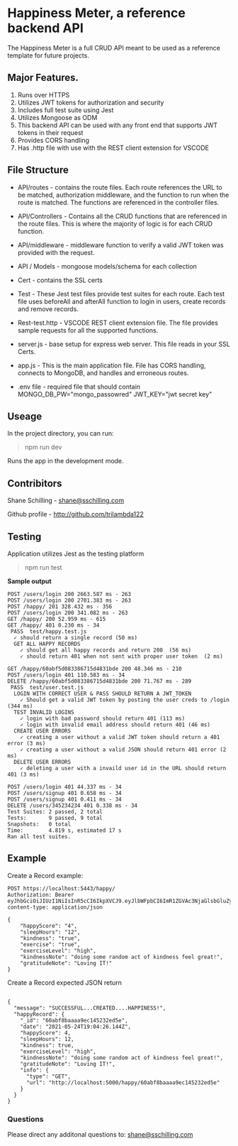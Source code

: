 # Happiness Meter, a reference backend API

The Happiness Meter is a full CRUD API meant to be used as a reference template for future projects.

## Major Features. 

1. Runs over HTTPS
2. Utilizes JWT tokens for authorization and security 
3. Includes full test suite using Jest 
4. Utilizes Mongoose as ODM 
5. This backend API  can be used with any front end that  supports JWT tokens in their request
6. Provides CORS handling
7. Has .http file with use with the REST client extension for VSCODE 



## File Structure 

 - API/routes  - contains the route files. Each route references the URL to be matched,  authorization middleware, and the function to run when the route is matched.  The functions are referenced in the controller files. 

- API/Controllers - Contains all the CRUD functions that are referenced in the route files.  This is where the majority of logic is for each CRUD function. 

- API/middleware - middleware function to verify a valid JWT token was provided with the request. 

- API / Models - mongoose models/schema for each collection 

- Cert - contains the SSL certs 

- Test - These Jest test files provide test suites for each route. Each test file uses beforeAll and afterAll function to login in users, create records and remove records. 

- Rest-test.http -  VSCODE REST client extension file. The file provides sample requests for all the supported functions. 

- server.js - base setup for express web server.  This file reads in your SSL Certs.  

- app.js - This is the main application file. File has CORS handling, connects to MongoDB, and handles and erroneous routes. 

- .env file -  required file that should contain
MONGO_DB_PW="mongo_passowred"
JWT_KEY="jwt secret key"

## Useage
In the project directory, you can run:

> npm run dev

Runs the app in the development mode.

## Contribitors
Shane Schilling - shane@sschilling.com

Github profile  - http://github.com/trilambda122

## Testing
Application utilizes Jest as the testing platform

> npm run test 

**Sample output** 
```
POST /users/login 200 2663.587 ms - 263
POST /users/login 200 2701.383 ms - 263
POST /happy/ 201 328.432 ms - 356
POST /users/login 200 341.082 ms - 263
GET /happy/ 200 52.959 ms - 615
GET /happy/ 401 0.230 ms - 34
 PASS  test/happy.test.js
  ✓ should return a single record (50 ms)
  GET ALL HAPPY RECORDS
    ✓ should get all happy records and return 200  (56 ms)
    ✓ should return 401 when not sent with proper user token  (2 ms)

GET /happy/60abf5d083386715d4831bde 200 48.346 ms - 210
POST /users/login 401 110.583 ms - 34
DELETE /happy/60abf5d083386715d4831bde 200 71.767 ms - 289
 PASS  test/user.test.js
  LOGIN WITH CORRECT USER & PASS SHOULD RETURN A JWT_TOKEN
    ✓ Should get a valid JWT token by posting the user creds to /login (344 ms)
  TEST INVALID LOGINS
    ✓ login with bad password should return 401 (113 ms)
    ✓ login with invalid email address should return 401 (46 ms)
  CREATE USER ERRORS
    ✓ creating a user without a valid JWT token should return a 401 error (3 ms)
    ✓ creating a user without a valid JSON should return 401 error (2 ms)
  DELETE USER ERRORS
    ✓ deleting a user with a invaild user id in the URL should return 401 (3 ms)

POST /users/login 401 44.337 ms - 34
POST /users/signup 401 0.658 ms - 34
POST /users/signup 401 0.411 ms - 34
DELETE /users/345234234 401 0.338 ms - 34
Test Suites: 2 passed, 2 total
Tests:       9 passed, 9 total
Snapshots:   0 total
Time:        4.819 s, estimated 17 s
Ran all test suites.
```


## Example 

Create a Record example:
```
POST https://localhost:5443/happy/
Authorization: Bearer eyJhbGciOiJIUzI1NiIsInR5cCI6IkpXVCJ9.eyJlbWFpbCI6ImR1ZGVAc3NjaGlsbGluZy5jb20iLCJ1c2VySWQiOiI2MDgzMGY0NmM5N2M2MjY2NTg2ZjM5ODAiLCJpYXQiOjE2MjE4ODI5NTEsImV4cCI6MTYyMTg4NjU1MX0.gm0w2VBOxePPh3d98QFx2zZ30JHqcBRIZKQFcSG1JGE
content-type: application/json

{
    "happyScore": "4",
    "sleepHours": "12",
    "kindness": "true",
    "exercise": "true",
    "exerciseLevel": "high",
    "kindnessNote": "doing some random act of kindness feel great!",
    "gratitudeNote": "Loving IT!"
} 
```

Create a Record expected JSON return
```

{
  "message": "SUCCESSFUL...CREATED....HAPPINESS!",
  "happyRecord": {
    "_id": "60abf8baaaa9ec145232ed5e",
    "date": "2021-05-24T19:04:26.144Z",
    "happyScore": 4,
    "sleepHours": 12,
    "kindness": true,
    "exerciseLevel": "high",
    "kindnessNote": "doing some random act of kindness feel great!",
    "gratitudeNote": "Loving IT!",
    "info": {
      "type": "GET",
      "url": "http://localhost:5000/happy/60abf8baaaa9ec145232ed5e"
    }
  }
}
```
### Questions
Please direct any additonal questions to: shane@sschilling.com
